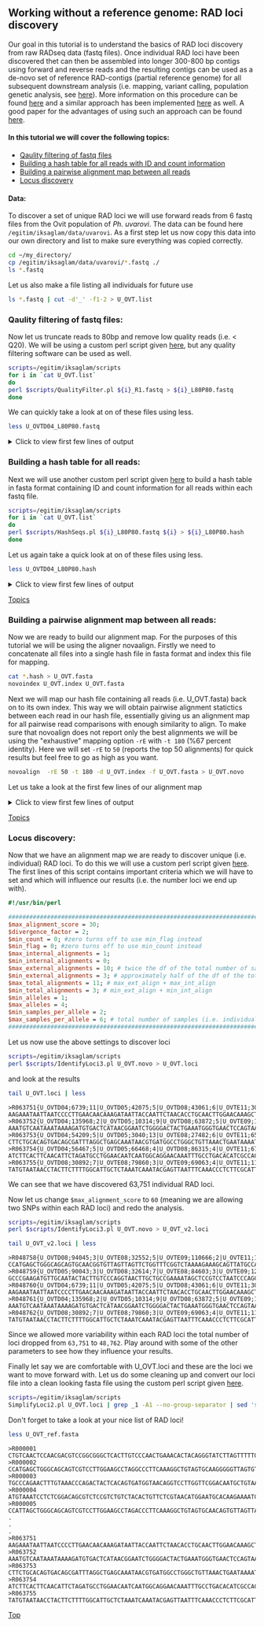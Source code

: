 ## Working without a reference genome: RAD loci discovery

Our goal in this tutorial is to understand the basics of RAD loci discovery from raw RADseq data (fastq files). Once individual RAD loci have been discovered thet can then be assembled into longer 300-800 bp contigs using forward and reverse reads and  the resulting contigs can be used as a de-novo set of reference RAD-contigs (partial reference genome) for all subsequent downstream analysis (i.e. mapping, variant calling, population genetic analysis, see [here](https://github.com/iksaglam/Zonguldak/blob/main/Files/Pop_Gen.md)). More information on this procedure can be found [here](https://onlinelibrary.wiley.com/doi/full/10.1111/mec.13732) and a similar approach has been implemented [here](https://onlinelibrary.wiley.com/doi/abs/10.1111/mec.15253) as well. A good paper for the advantages of using such an approach can be found [here](https://onlinelibrary.wiley.com/doi/full/10.1111/1755-0998.13324).


#### In this tutorial we will cover the following topics:
- [Qaulity filtering of fastq files](https://github.com/iksaglam/Zonguldak/blob/main/Files/ID_Loci.md#qaulity-filtering-of-fastq-files)
- [Building a hash table for all reads with ID and count information](https://github.com/iksaglam/Zonguldak/blob/main/Files/ID_Loci.md#building-a-hash-table-for-all-reads)
- [Building a pairwise alignment map between all reads](https://github.com/iksaglam/Zonguldak/blob/main/Files/ID_Loci.md#building-a-pairwise-alignment-map-between-all-reads)
- [Locus discovery](https://github.com/iksaglam/Zonguldak/blob/main/Files/ID_Loci.md#locus-discovery)

#### Data:
To discover a set of unique RAD loci we will use forward reads from 6 fastq files from the Ovit population of *Ph. uvarovi*. The data can be found here `/egitim/iksaglam/data/uvarovi`. As a first step let us now copy this data into our own directory and list to make sure everything was copied correctly.

```Bash
cd ~/my_directory/
cp /egitim/iksaglam/data/uvarovi/*.fastq ./
ls *.fastq
```

Let us also make a file listing all individuals for future use

```Bash
ls *.fastq | cut -d'_' -f1-2 > U_OVT.list
```


### Qaulity filtering of fastq files:

Now let us truncate reads to 80bp and remove low quality reads (i.e. < Q20). We will be using a custom perl script given [here](https://github.com/iksaglam/Zonguldak/blob/main/Scripts/QualityFilter.pl), but any quality filtering software can be used as well.

```Bash
scripts=/egitim/iksaglam/scripts
for i in `cat U_OVT.list`
do
perl $scripts/QualityFilter.pl ${i}_R1.fastq > ${i}_L80P80.fastq
done
```

We can quickly take a look at on of these files using less.

```Bash
less U_OVTD04_L80P80.fastq
```


<p><details><summary>Click to view first few lines of output</summary>

```
@HS1:444:C6AWNACXX:4:1101:1448:2123 2:N:0:TGACCA
CTACGTGCAGATCTTCAGGTGCTGGGGGAGCTGTGAGAAATGGGCGACCAGCATCGCAATATATTCGAATAGGGACAGTT
+
IIIIIEHIIIIIGGIIIIIFDAHGIIII@FEDG;7@==D@ACEE@B63>??<C>ABBD?@CCCDEEDA?ABCCDD?BD@C
@HS1:444:C6AWNACXX:4:1101:2428:2201 1:N:0:TGACCA
ATTACGCCGAGGTATTTGTATGAATTTACTACTTCTAGCCTCTGATTTCCACATGTGAAAACGTCCTTTGAAGAGATTCT
+
IIJJIIIGGFGGDGHGIGHHIICAHIGHIIJIIIGHC9CGGGGGGHHHE;?E@;??CBE>CCC=ABBCAC>CCC?CCCAC
@HS1:444:C6AWNACXX:4:1101:4611:2167 1:N:0:TGACCA
TGCTTTTAAAAAGTATGTTAGAAGAAGAATGTGACTCACGGTAGAATTATAATCACATCACGAATCCTAGTTAATTATTC
+
EGIJIJJIGHIIJCGIIIGIGIIIJIIJJJJIJJJJJJJJJFHHHIJIIIIIIGHJJGJHGHCEEFEEEECEECADDEFE
@HS1:444:C6AWNACXX:4:1101:5404:2136 1:N:0:TGACCA
AAGAGGAAAAATCAAATGCATGTGAAGGTCGTTTGAGCCTCTAGAGCTATCCGCCTTTTGGATGTCCAATACCACTACGA
```
</details><p>


### Building a hash table for all reads:
Next we will use another custom perl script given [here](https://github.com/iksaglam/Zonguldak/blob/main/Scripts/HashSeqs.pl) to build a hash table in fasta format containing ID and count information for all reads within each fastq file.  

```Bash
scripts=/egitim/iksaglam/scripts
for i in `cat U_OVT.list`
do
perl $scripts/HashSeqs.pl ${i}_L80P80.fastq ${i} > ${i}_L80P80.hash
done
```
Let us again take a quick look at on of these files using less.

```Bash
less U_OVTD04_L80P80.hash
```

<p><details><summary>Click to view first few lines of output</summary>

```
>U_OVTD04;1;4674
GCCATGACGGCCGAGCTCTGGAAGCGCAGGTCGGTCTTGAAGTCCTGAGCGATCTCCCTGACCAACCGCTGGAAGGGCAG
>U_OVTD04;2;4509
GATTTAAATTATATTTTAGGCCATAACTCAAAAACTATTGCAGATATTAACGTAATTCTTTCACGGAATTACACAGAAGA
>U_OVTD04;3;4185
AAGCCAGCGAGGCCTACTTGGTGGGACTTTTCGAAGACACCAACCTGTGCGCCATTCATGCCAAGCGAGTCACCATCATG
>U_OVTD04;4;4181
CGACACGCCCCATTCTGCTGTCACATAGATTGGAGCGCGCTGATGCCTCATTGCCGATTAATTACTACAGGCAAATTTAT
>U_OVTD04;5;3858
TCATCTGCATATAAGTGAAATGAACTGTATTTAAATACCGTGGATATGTCATTGATATATATGGAGAAACATAAAGGTCC
>U_OVTD04;6;3114
CTTACATCCACTATTCTCCCAATACGGCAGAAAATCAAGTGAAACTCTTCAGCGAAGATATAGATAGGCTGAGTAACTGG
>U_OVTD04;7;3095
ATCATCACTTCAACATTCTAGATGCCTGGAACAATCAATGGCAGGAACAAATTTGCCTGACACATCGCCACTTAATTGTA
>U_OVTD04;8;3029
TTGACTGCTGTTCGCCATGATGGTTGTCTGGACTTTAGTCGCTGCGGTAAAGGCTCTGGGAGCTCAGAGTGTATTGGCAG
>U_OVTD04;9;2416
CTGGTATTAAATAGATCAATATCGATAGAGTTTGAGAGGCGCATCATTCTATCAACTGGACTGTTGAAGCCATATTTAGT
>U_OVTD04;10;2129
TCATCTGAGACAACCCACAGAGAGATATCAACTGCTTAGAGAGTAGATCTAACTCTCGGACTCAGAGGGAGTAAGTTGTA
```
</details><p>  

[Topics](https://github.com/iksaglam/Zonguldak/blob/main/Files/ID_Loci.md#in-this-tutorial-we-will-cover-the-following-topics)

### Building a pairwise alignment map between all reads:
Now we are ready to build our alignment map. For the purposes of this tutorial we will be using the aligner novaalign. Firstly we need to concatenate all files into a single hash file in fasta format and index this file for mapping.

```Bash
cat *.hash > U_OVT.fasta
novoindex U_OVT.index U_OVT.fasta
```

Next we will map our hash file containing all reads (i.e. U_OVT.fasta) back on to its own index. This way we will obtain pairwise alignment statictics between each read in our hash file, essentially giving us an alignment map for all pairwise read comparisons with enough similarity to align. To make sure that novoalign does not report only the best alignments we will be using the "exhaustive" mapping option `-rE` with `-t 180` (%67 percent identity). Here we will set `-rE` to `50` (reports the top 50 alignments) for quick results but feel free to go as high as you want.
  
```Bash
novoalign  -rE 50 -t 180 -d U_OVT.index -f U_OVT.fasta > U_OVT.novo
```

Let us take a look at the first few lines of our alignment map

<p><details><summary>Click to view first few lines of output</summary>

```
# novoalign (V2.08.03 - Build Oct 16 2012 @ 12:37:58 - A short read aligner with qualities.
# (C) 2008,2009,2010,2011 NovoCraft Technologies Sdn Bhd.
# License file not found.
# Licensed for evaluation, educational, and not-for-profit use only.
#  novoalign -r E 50 -t 180 -d U_OVT.index -f U_OVT.fasta 
# Starting at Mon Jan 31 16:16:21 2022
# Interpreting input files as FASTA.
# Index Build Version: 2.8
# Hash length: 11
# Step size: 1
>U_OVTD04;1;4674        S       GCCATGACGGCCGAGCTCTGGAAGCGCAGGTCGGTCTTGAAGTCCTGAGCGATCTCCCTGACCAACCGCTGGAAGGGCAG        .       R       0       1       >U_OVTE11;1;10984       1       F       .       .       .
>U_OVTD04;1;4674        S       GCCATGACGGCCGAGCTCTGGAAGCGCAGGTCGGTCTTGAAGTCCTGAGCGATCTCCCTGACCAACCGCTGGAAGGGCAG        .       R       0       1       >U_OVTE08;1;9513        1       F       .       .       .
>U_OVTD04;1;4674        S       GCCATGACGGCCGAGCTCTGGAAGCGCAGGTCGGTCTTGAAGTCCTGAGCGATCTCCCTGACCAACCGCTGGAAGGGCAG        .       R       0       1       >U_OVTD05;1;10052       1       F       .       .       .
>U_OVTD04;1;4674        S       GCCATGACGGCCGAGCTCTGGAAGCGCAGGTCGGTCTTGAAGTCCTGAGCGATCTCCCTGACCAACCGCTGGAAGGGCAG        .       R       0       1       >U_OVTD08;1;14778       1       F       .       .       .
>U_OVTD04;1;4674        S       GCCATGACGGCCGAGCTCTGGAAGCGCAGGTCGGTCTTGAAGTCCTGAGCGATCTCCCTGACCAACCGCTGGAAGGGCAG        .       R       0       1       >U_OVTD04;1;4674        1       F       .       .       .
>U_OVTD04;1;4674        S       GCCATGACGGCCGAGCTCTGGAAGCGCAGGTCGGTCTTGAAGTCCTGAGCGATCTCCCTGACCAACCGCTGGAAGGGCAG        .       R       0       1       >U_OVTE09;1;20320       1       F       .       .       .
>U_OVTD04;1;4674        S       GCCATGACGGCCGAGCTCTGGAAGCGCAGGTCGGTCTTGAAGTCCTGAGCGATCTCCCTGACCAACCGCTGGAAGGGCAG        .       R       30      0       >U_OVTD04;135299;2      1       F       .       .       .       75T>G
>U_OVTD04;1;4674        S       GCCATGACGGCCGAGCTCTGGAAGCGCAGGTCGGTCTTGAAGTCCTGAGCGATCTCCCTGACCAACCGCTGGAAGGGCAG        .       R       30      0       >U_OVTE08;80772;3       1       F       .       .       .       73G>A
>U_OVTD04;1;4674        S       GCCATGACGGCCGAGCTCTGGAAGCGCAGGTCGGTCTTGAAGTCCTGAGCGATCTCCCTGACCAACCGCTGGAAGGGCAG        .       R       30      0       >U_OVTE08;3589;12       1       F       .       .       .       77C>G
>U_OVTD04;1;4674        S       GCCATGACGGCCGAGCTCTGGAAGCGCAGGTCGGTCTTGAAGTCCTGAGCGATCTCCCTGACCAACCGCTGGAAGGGCAG        .       R       30      0       >U_OVTE09;22664;7       1       F       .       .       .       20T>G
>U_OVTD04;1;4674        S       GCCATGACGGCCGAGCTCTGGAAGCGCAGGTCGGTCTTGAAGTCCTGAGCGATCTCCCTGACCAACCGCTGGAAGGGCAG        .       R       30      0       >U_OVTD08;40935;6       1       F       .       .       .       38C>T
>U_OVTD04;1;4674        S       GCCATGACGGCCGAGCTCTGGAAGCGCAGGTCGGTCTTGAAGTCCTGAGCGATCTCCCTGACCAACCGCTGGAAGGGCAG        .       R       30      0       >U_OVTD04;134146;2      1       F       .       .       .       57G>C
>U_OVTD04;1;4674        S       GCCATGACGGCCGAGCTCTGGAAGCGCAGGTCGGTCTTGAAGTCCTGAGCGATCTCCCTGACCAACCGCTGGAAGGGCAG        .       R       30      0       >U_OVTD05;30610;6       1       F       .       .       .       1T>G
>U_OVTD04;1;4674        S       GCCATGACGGCCGAGCTCTGGAAGCGCAGGTCGGTCTTGAAGTCCTGAGCGATCTCCCTGACCAACCGCTGGAAGGGCAG        .       R       30      0       >U_OVTE11;108248;2      1       F       .       .       .       2T>C
>U_OVTD04;1;4674        S       GCCATGACGGCCGAGCTCTGGAAGCGCAGGTCGGTCTTGAAGTCCTGAGCGATCTCCCTGACCAACCGCTGGAAGGGCAG        .       R       30      0       >U_OVTE09;4653;12       1       F       .       .       .       7T>A
>U_OVTD04;1;4674        S       GCCATGACGGCCGAGCTCTGGAAGCGCAGGTCGGTCTTGAAGTCCTGAGCGATCTCCCTGACCAACCGCTGGAAGGGCAG        .       R       30      0       >U_OVTE11;43254;5       1       F       .       .       .       22T>A
>U_OVTD04;1;4674        S       GCCATGACGGCCGAGCTCTGGAAGCGCAGGTCGGTCTTGAAGTCCTGAGCGATCTCCCTGACCAACCGCTGGAAGGGCAG        .       R       30      0       >U_OVTD05;8641;9        1       F       .       .       .       77T>G
>U_OVTD04;1;4674        S       GCCATGACGGCCGAGCTCTGGAAGCGCAGGTCGGTCTTGAAGTCCTGAGCGATCTCCCTGACCAACCGCTGGAAGGGCAG        .       R       30      0       >U_OVTE09;130083;2      1       F       .       .       .       9A>G
>U_OVTD04;1;4674        S       GCCATGACGGCCGAGCTCTGGAAGCGCAGGTCGGTCTTGAAGTCCTGAGCGATCTCCCTGACCAACCGCTGGAAGGGCAG        .       R       30      0       >U_OVTE09;3742;13       1       F       .       .       .       48C>A
>U_OVTD04;1;4674        S       GCCATGACGGCCGAGCTCTGGAAGCGCAGGTCGGTCTTGAAGTCCTGAGCGATCTCCCTGACCAACCGCTGGAAGGGCAG        .       R       30      0       >U_OVTD05;96175;3       1       F       .       .       .       61G>A
>U_OVTD04;1;4674        S       GCCATGACGGCCGAGCTCTGGAAGCGCAGGTCGGTCTTGAAGTCCTGAGCGATCTCCCTGACCAACCGCTGGAAGGGCAG        .       R       30      0       >U_OVTE11;12356;8       1       F       .       .       .       29T>G
>U_OVTD04;1;4674        S       GCCATGACGGCCGAGCTCTGGAAGCGCAGGTCGGTCTTGAAGTCCTGAGCGATCTCCCTGACCAACCGCTGGAAGGGCAG        .       R       30      0       >U_OVTE08;54664;4       1       F       .       .       .       80T>G
>U_OVTD04;1;4674        S       GCCATGACGGCCGAGCTCTGGAAGCGCAGGTCGGTCTTGAAGTCCTGAGCGATCTCCCTGACCAACCGCTGGAAGGGCAG        .       R       30      0       >U_OVTE09;81380;3       1       F       .       .       .       10T>G
>U_OVTD04;1;4674        S       GCCATGACGGCCGAGCTCTGGAAGCGCAGGTCGGTCTTGAAGTCCTGAGCGATCTCCCTGACCAACCGCTGGAAGGGCAG        .       R       30      0       >U_OVTD08;28511;7       1       F       .       .       .       20T>G
>U_OVTD04;1;4674        S       GCCATGACGGCCGAGCTCTGGAAGCGCAGGTCGGTCTTGAAGTCCTGAGCGATCTCCCTGACCAACCGCTGGAAGGGCAG        .       R       30      0       >U_OVTD08;3367;15       1       F       .       .       .       26T>G
>U_OVTD04;1;4674        S       GCCATGACGGCCGAGCTCTGGAAGCGCAGGTCGGTCTTGAAGTCCTGAGCGATCTCCCTGACCAACCGCTGGAAGGGCAG        .       R       30      0       >U_OVTE09;45064;5       1       F       .       .       .       39T>G
>U_OVTD04;1;4674        S       GCCATGACGGCCGAGCTCTGGAAGCGCAGGTCGGTCTTGAAGTCCTGAGCGATCTCCCTGACCAACCGCTGGAAGGGCAG        .       R       30      0       >U_OVTD08;2035;18       1       F       .       .       .       77T>G
>U_OVTD04;1;4674        S       GCCATGACGGCCGAGCTCTGGAAGCGCAGGTCGGTCTTGAAGTCCTGAGCGATCTCCCTGACCAACCGCTGGAAGGGCAG        .       R       30      0       >U_OVTE09;34851;6       1       F       .       .       .       50A>C
>U_OVTD04;1;4674        S       GCCATGACGGCCGAGCTCTGGAAGCGCAGGTCGGTCTTGAAGTCCTGAGCGATCTCCCTGACCAACCGCTGGAAGGGCAG        .       R       30      0       >U_OVTE08;85807;3       1       F       .       .       .       9A>G
>U_OVTD04;1;4674        S       GCCATGACGGCCGAGCTCTGGAAGCGCAGGTCGGTCTTGAAGTCCTGAGCGATCTCCCTGACCAACCGCTGGAAGGGCAG        .       R       30      0       >U_OVTE11;35151;5       1       F       .       .       .       76T>G
>U_OVTD04;1;4674        S       GCCATGACGGCCGAGCTCTGGAAGCGCAGGTCGGTCTTGAAGTCCTGAGCGATCTCCCTGACCAACCGCTGGAAGGGCAG        .       R       30      0       >U_OVTD05;5820;10       1       F       .       .       .       29T>G
```
</details><p>  

[Topics](https://github.com/iksaglam/Zonguldak/blob/main/Files/ID_Loci.md#in-this-tutorial-we-will-cover-the-following-topics)  
  
### Locus discovery:
Now that we have an alignment map we are ready to discover unique (i.e. individual) RAD loci. To do this we will use a custom perl script given [here](https://github.com/iksaglam/Zonguldak/blob/main/Scripts/IdentifyLoci3.pl). The first lines of this script contains important criteria which we will have to set and which will influence our results (i.e. the number loci we end up with).

```Perl
#!/usr/bin/perl

#######################################################################################
$max_alignment_score = 30;
$divergence_factor = 2;
$min_count = 0; #zero turns off to use min_flag instead
$min_flag = 0; #zero turns off to use min_count instead
$max_internal_alignments = 1;
$min_internal_alignments = 0;
$max_external_alignments = 10; # twice the df of the total number of samples (i.e. individuals) in the alignment
$min_external_alignments = 3; # approximately half of the df of the total number of samples (i.e. individuals) in the alignment
$max_total_alignments = 11; # max_ext_align + max_int_align
$min_total_alignments = 3; # min_ext_align + min_int_align
$min_alleles = 1;
$max_alleles = 4;
$min_samples_per_allele = 2;
$max_samples_per_allele = 6; # total number of samples (i.e. individuals) in the alignment
#######################################################################################
```

Let us now use the above settings to discover loci 

```Bash
scripts=/egitim/iksaglam/scripts
perl $scripts/IdentifyLoci3.pl U_OVT.novo > U_OVT.loci
```
and look at the results
```  Bash
tail U_OVT.loci | less 
```  

```
>R063751{U_OVTD04;6739;11|U_OVTD05;42075;5|U_OVTD08;43061;6|U_OVTE11;30125;6}
AAGAAATAATTAATCCCCTTGAACAACAAAGATAATTACCAATTCTAACACCTGCAACTTGGAACAAAGCTGAAGAATAA
>R063752{U_OVTD04;135968;2|U_OVTD05;10314;9|U_OVTD08;63872;5|U_OVTE09;131719;2}
AAATGTCAATAAATAAAAGATGTGACTCATAACGGAATCTGGGGACTACTGAAATGGGTGAACTCCAGTAATTTTTTTGT
>R063753{U_OVTD04;54209;5|U_OVTD05;3040;13|U_OVTE08;27482;6|U_OVTE11;65041;4}
CTTCTGCACAGTGACAGCGATTTAGGCTGAGCAAATAACGTGATGGCCTGGGCTGTTAAACTGAATAAAATTTGAACGGT
>R063754{U_OVTD04;56467;5|U_OVTD05;66468;4|U_OVTD08;86315;4|U_OVTE11;67825;4}
ATCTTCACTTCAACATTCTAGATGCCTGGAACAATCAATGGCAGGAACAAATTTGCCTGACACATCGCCACTCCTTGGGA
>R063755{U_OVTD08;30892;7|U_OVTE08;79860;3|U_OVTE09;69063;4|U_OVTE11;116063;2}
TATGTAATAACCTACTTCTTTTGGCATTGCTCTAAATCAAATACGAGTTAATTTCAAACCCTCTTCGCATTATACTAAGG
```
We can see that we have discovered 63,751 individual RAD loci.
  
Now let us change `$max_alignment_score` to `60` (meaning we are allowing two SNPs within each RAD loci) and redo the analysis.
  
```Bash
scripts=/egitim/iksaglam/scripts
perl $scripts/IdentifyLoci3.pl U_OVT.novo > U_OVT_v2.loci
```  
```Bash
tail U_OVT_v2.loci | less 
```    
```
>R048758{U_OVTD08;94045;3|U_OVTE08;32552;5|U_OVTE09;110666;2|U_OVTE11;17694;7}
CCATGAGCTGGGCAGCAGTGCAACGGTGTTAGTTAGTTCTGGTTTCGGTCTAAAAGAAAGCAGTTATGCCAAGAGATAGC
>R048759{U_OVTD05;90043;3|U_OVTD08;32614;7|U_OVTE08;84603;3|U_OVTE09;128650;2|U_OVTE11;46068;5}
GCCCGAAGATGTTGCAATACTACTTGTCCCAGGTAACTTGCTGCCGAAAATAGCTCCGTCCTAATCCCAGCTGACTGCTG
>R048760{U_OVTD04;6739;11|U_OVTD05;42075;5|U_OVTD08;43061;6|U_OVTE11;30125;6}
AAGAAATAATTAATCCCCTTGAACAACAAAGATAATTACCAATTCTAACACCTGCAACTTGGAACAAAGCTGAAGAATAA
>R048761{U_OVTD04;135968;2|U_OVTD05;10314;9|U_OVTD08;63872;5|U_OVTE09;131719;2}
AAATGTCAATAAATAAAAGATGTGACTCATAACGGAATCTGGGGACTACTGAAATGGGTGAACTCCAGTAATTTTTTTGT
>R048762{U_OVTD08;30892;7|U_OVTE08;79860;3|U_OVTE09;69063;4|U_OVTE11;116063;2}
TATGTAATAACCTACTTCTTTTGGCATTGCTCTAAATCAAATACGAGTTAATTTCAAACCCTCTTCGCATTATACTAAGG
```
Since we allowed more variability within each RAD loci the total number of loci dropped from `63,751` to `48,762`. Play around with some of the other parameters to see how they influence your results.
  
Finally let say we are comfortable with U_OVT.loci and these are the loci we want to move forward with. Let us do some cleaning up and convert our loci file into a clean looking fasta file using the custom perl script given [here](https://github.com/iksaglam/Zonguldak/blob/main/Scripts/SimplifyLoci2.pl).
  
```Bash
scripts=/egitim/iksaglam/scripts
SimplifyLoci2.pl U_OVT.loci | grep _1 -A1 --no-group-separator | sed 's/_1//' > U_OVT_ref.fasta
```
Don't forget to take a look at your nice list of RAD loci!
```Bash
less U_OVT_ref.fasta
```
```
>R000001
CTGTCAACTCCAACGACGTCCGGCGGGCTCACTTGTCCCAACTGAAACACTACAGGGTATCTTAGTTTTTGTATATTGCT
>R000002
CCATGAGCTGGGCAGCAGTCGTCCTTGGAAGCCTAGGCCCTTCAAAGGCTGTAGTGCAAGGGGGTTAGTGTTAGTTGGAC
>R000003
TGCCCAGAACTTTGTAAACCCAGACTACTCACAGTGATGGTAACAGGTCCTTGGTTCGGACAATGCTGTAATTTAATTTC
>R000004
ATGTAAATCCTCTCGGACAGCGTCTCCGTCTGTCTACACTGTTCTCGTAACATGGAATGCACAAGAAAATCCTACGTTAC
>R000005
CCATTAGCTGGGCAGCAGTCGTCCTTGGAAGCCTAGACCCTTCAAAGGCTGTAGTGCAACAGTGTTAGTTAGTTAGTTGA
.
.
.
>R063751
AAGAAATAATTAATCCCCTTGAACAACAAAGATAATTACCAATTCTAACACCTGCAACTTGGAACAAAGCTGAAGAATAA
>R063752
AAATGTCAATAAATAAAAGATGTGACTCATAACGGAATCTGGGGACTACTGAAATGGGTGAACTCCAGTAATTTTTTTGT
>R063753
CTTCTGCACAGTGACAGCGATTTAGGCTGAGCAAATAACGTGATGGCCTGGGCTGTTAAACTGAATAAAATTTGAACGGT
>R063754
ATCTTCACTTCAACATTCTAGATGCCTGGAACAATCAATGGCAGGAACAAATTTGCCTGACACATCGCCACTCCTTGGGA
>R063755
TATGTAATAACCTACTTCTTTTGGCATTGCTCTAAATCAAATACGAGTTAATTTCAAACCCTCTTCGCATTATACTAAGG
```
[Top](https://github.com/iksaglam/Zonguldak/blob/main/Files/ID_Loci.md#working-without-a-reference-genome-rad-loci-discovery)
